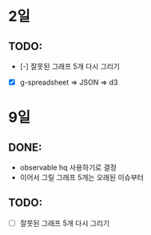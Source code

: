 # 2일

## TODO:

- [-] 잘못된 그래프 5개 다시 그리기
- [x] g-spreadsheet => JSON => d3

# 9일

## DONE:

- observable hq 사용하기로 결정
- 이어서 그릴 그래프 5개는 오래된 이슈부터

## TODO:

- [ ] 잘못된 그래프 5개 다시 그리기

